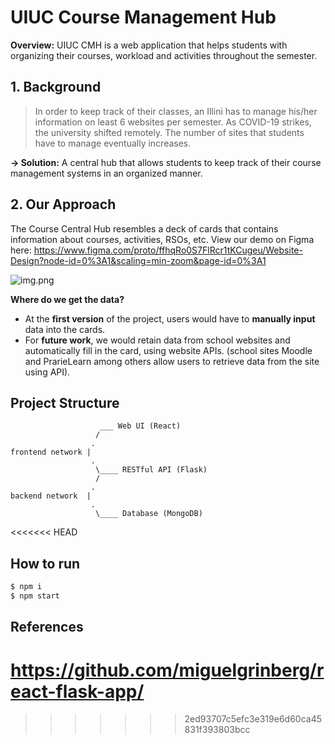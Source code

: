 # UIUC Course Management Hub

**Overview:** UIUC CMH is a web application that helps students with organizing their courses, workload and activities throughout the semester.

## 1. Background

> In order to keep track of their classes, an Illini has to manage his/her information on least 6 websites per semester. As COVID-19 strikes, the university shifted remotely. The number of sites that students have to manage eventually increases.

**&#8594; Solution:** A central hub that allows students to keep track of their course management systems in an organized manner.

## 2. Our Approach

The Course Central Hub resembles a deck of cards that contains information about courses, activities, RSOs, etc. View our demo on Figma here: https://www.figma.com/proto/ffhqRo0S7FlRcr1tKCugeu/Website-Design?node-id=0%3A1&scaling=min-zoom&page-id=0%3A1


![img.png](snapshot.png)

**Where do we get the data?**

- At the **first version** of the project, users would have to **manually input** data into the cards.
- For **future work**, we would retain data from school websites and automatically fill in the card, using website APIs. (school sites Moodle and PrarieLearn among others allow users to retrieve data from the site using API).

## Project Structure

```text
                    ___ Web UI (React)
                   /
                  .
frontend network |
                  .
                   \____ RESTful API (Flask)
                   /
                  .
backend network  |
                  .
                   \____ Database (MongoDB)
```
<<<<<<< HEAD

## How to run
```bash
$ npm i
$ npm start
```

## References
https://github.com/miguelgrinberg/react-flask-app/
=======
>>>>>>> 2ed93707c5efc3e319e6d60ca45831f393803bcc
